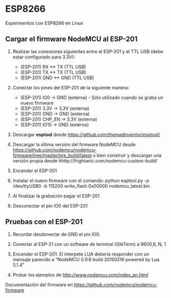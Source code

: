 # ESP8266
Experimentos con ESP8266 en Linux

## Cargar el firmware NodeMCU al ESP-201

1. Realizar las conexiones siguientes entre el ESP-201 y el TTL USB (debe estar configurado para 3.3V):

    * (ESP-201) RX  <-> TX  (TTL USB)
    * (ESP-201) TX  <-> TX  (TTL USB)
    * (ESP-201) GND <-> GND (TTL USB)

2. Conectar los pines del ESP-201 de la siguiente manera:

    * (ESP-201) IO0 -> GND (externa) - Sólo utilizado cuando se graba un nuevo firmware
    * (ESP-201) 3.3V -> 3.3V (externa)
    * (ESP-201) GND -> GND (externa)
    * (ESP-201) CHP_EN -> 3.3V (externa)
    * (ESP-201) IO15 -> GND (externa)

3. Descargar **esptool** desde https://github.com/themadinventor/esptool/

4. Descargar la última versión del firmware NodeMCU desde https://github.com/nodemcu/nodemcu-firmware/tree/master/pre_build/latest o bien
construir y descargar una versión propia desde hhttp://frightanic.com/nodemcu-custom-build/

5. Encender el ESP-201

6. Instalar el nuevo firmware con el comando: python esptool.py -p /dev/ttyUSB0 -b 115200 write_flash 0x00000 nodemcu_latest.bin

7. Al finalizar la grabación pagar el ESP-201

8. Desconectar el pin IO0 del ESP-201

## Pruebas con el ESP-201

1. Recordar desdonectar de GND el pin IO0.

2. Conectar al ESP-21 con un software de terminal (GtkTerm) a 9600,8, N, 1

3. Encender el ESP-201. El interpete LUA debería responder con un mensaje parecido a "NodeMCU 0.9.6 build 20150216  powered by Lua 5.1.4"

4. Probar los ejemplos de http://www.nodemcu.com/index_en.html


Documentación del firmware en https://github.com/nodemcu/nodemcu-firmware

